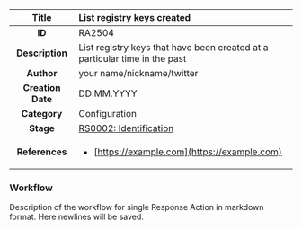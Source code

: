 | Title                       | List registry keys created         |
|:---------------------------:|:--------------------|
| **ID**                      | RA2504            |
| **Description**             | List registry keys that have been created at a particular time in the past   |
| **Author**                  | your name/nickname/twitter        |
| **Creation Date**           | DD.MM.YYYY |
| **Category**                | Configuration      |
| **Stage**                   |[RS0002: Identification](../Response_Stages/RS0002.md)| 
| **References** |<ul><li>[https://example.com](https://example.com)</li></ul>|

### Workflow

Description of the workflow for single Response Action in markdown format.
Here newlines will be saved.
